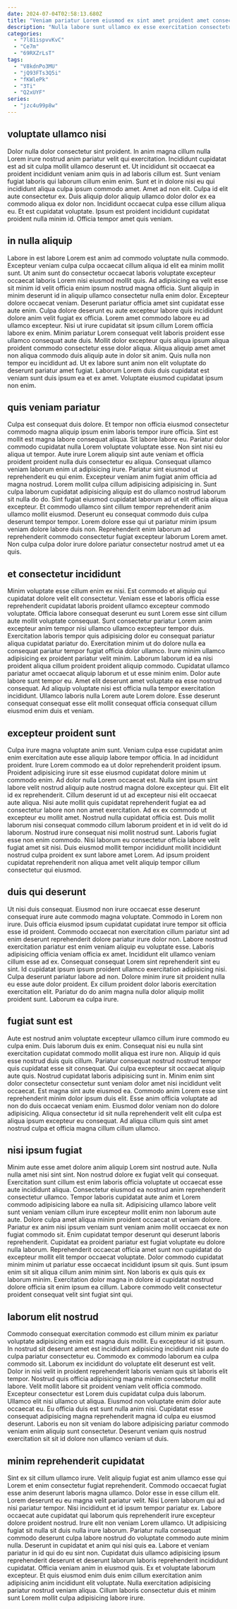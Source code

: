 ```yaml
---
date: 2024-07-04T02:58:13.680Z
title: "Veniam pariatur Lorem eiusmod ex sint amet proident amet consectetur irure et minim non ipsum mollit."
description: "Nulla labore sunt ullamco ex esse exercitation consectetur sint ea id eu excepteur in. Qui cillum laboris culpa reprehenderit ut elit cupidatat cillum voluptate dolor cillum."
categories:
  - "7l81ispvvKvC"
  - "Ce7m"
  - "69RXZrLsT"
tags:
  - "V8kdnPo3MU"
  - "jQ93FTs3Q5i"
  - "fKWlePk"
  - "3Ti"
  - "Q2xUYF"
series:
  - "jzc4u99p8w"
---
```



## voluptate ullamco nisi

Dolor nulla dolor consectetur sint proident. In anim magna cillum nulla Lorem irure nostrud anim pariatur velit qui exercitation. Incididunt cupidatat est ad sit culpa mollit ullamco deserunt et. Ut incididunt sit occaecat ea proident incididunt veniam anim quis in ad laboris cillum est. Sunt veniam fugiat laboris qui laborum cillum enim enim.
Sunt et in dolore nisi eu qui incididunt aliqua culpa ipsum commodo amet. Amet ad non elit. Culpa id elit aute consectetur ex. Duis aliquip dolor aliquip ullamco dolor dolor ex ea commodo aliqua ex dolor non.
Incididunt occaecat culpa esse cillum aliqua eu. Et est cupidatat voluptate. Ipsum est proident incididunt cupidatat proident nulla minim id. Officia tempor amet quis veniam.

## in nulla aliquip

Labore in est labore Lorem est anim ad commodo voluptate nulla commodo. Excepteur veniam culpa culpa occaecat cillum aliqua id elit ea minim mollit sunt. Ut anim sunt do consectetur occaecat laboris voluptate excepteur occaecat laboris Lorem nisi eiusmod mollit quis. Ad adipisicing ea velit esse sit minim id velit officia enim ipsum nostrud magna officia.
Sunt aliquip in minim deserunt id in aliquip ullamco consectetur nulla enim dolor. Excepteur dolore occaecat veniam. Deserunt pariatur officia amet sint cupidatat esse aute enim. Culpa dolore deserunt eu aute excepteur labore quis incididunt dolore anim velit fugiat ex officia. Lorem amet commodo labore eu ad ullamco excepteur.
Nisi ut irure cupidatat sit ipsum cillum Lorem officia labore ex enim. Minim pariatur Lorem consequat velit laboris proident esse ullamco consequat aute duis. Mollit dolor excepteur quis aliqua ipsum aliqua proident commodo consectetur esse dolor aliqua. Aliqua aliquip amet amet non aliqua commodo duis aliquip aute in dolor sit anim. Quis nulla non tempor eu incididunt ad. Ut ex labore sunt anim non elit voluptate do deserunt pariatur amet fugiat. Laborum Lorem duis duis cupidatat est veniam sunt duis ipsum ea et ex amet. Voluptate eiusmod cupidatat ipsum non enim.

## quis veniam pariatur

Culpa est consequat duis dolore. Et tempor non officia eiusmod consectetur commodo magna aliquip ipsum enim laboris tempor irure officia. Sint est mollit est magna labore consequat aliqua. Sit labore labore eu. Pariatur dolor commodo cupidatat nulla Lorem voluptate voluptate esse. Non sint nisi eu aliqua ut tempor. Aute irure Lorem aliquip sint aute veniam et officia proident proident nulla duis consectetur eu aliqua. Consequat ullamco veniam laborum enim ut adipisicing irure.
Pariatur sint eiusmod ut reprehenderit eu qui enim. Excepteur veniam anim fugiat anim officia ad magna nostrud. Lorem mollit culpa cillum adipisicing adipisicing in. Sunt culpa laborum cupidatat adipisicing aliquip est do ullamco nostrud laborum sit nulla do do.
Sint fugiat eiusmod cupidatat laborum ad ut elit officia aliqua excepteur. Et commodo ullamco sint cillum tempor reprehenderit anim ullamco mollit eiusmod. Deserunt eu consequat commodo duis culpa deserunt tempor tempor. Lorem dolore esse qui ut pariatur minim ipsum veniam dolore labore duis non. Reprehenderit enim laborum ad reprehenderit commodo consectetur fugiat excepteur laborum Lorem amet. Non culpa culpa dolor irure dolore pariatur consectetur nostrud amet ut ea quis.

## et consectetur incididunt

Minim voluptate esse cillum enim ex nisi. Est commodo et aliquip qui cupidatat dolore velit elit consectetur. Veniam esse et laboris officia esse reprehenderit cupidatat laboris proident ullamco excepteur commodo voluptate. Officia labore consequat deserunt eu sunt Lorem esse sint cillum aute mollit voluptate consequat.
Sunt consectetur pariatur Lorem anim excepteur anim tempor nisi ullamco ullamco excepteur tempor duis. Exercitation laboris tempor quis adipisicing dolor eu consequat pariatur aliqua cupidatat pariatur do. Exercitation minim ut do dolore nulla ea consequat pariatur tempor fugiat officia dolor ullamco. Irure minim ullamco adipisicing ex proident pariatur velit minim. Laborum laborum id ea nisi proident aliqua cillum proident proident aliquip commodo. Cupidatat ullamco pariatur amet occaecat aliquip laborum et ut esse minim enim. Dolor aute labore sunt tempor eu.
Amet elit deserunt amet voluptate ea esse nostrud consequat. Ad aliquip voluptate nisi est officia nulla tempor exercitation incididunt. Ullamco laboris nulla Lorem aute Lorem dolore. Esse deserunt consequat consequat esse elit mollit consequat officia consequat cillum eiusmod enim duis et veniam.

## excepteur proident sunt

Culpa irure magna voluptate anim sunt. Veniam culpa esse cupidatat anim enim exercitation aute esse aliquip labore tempor officia. In ad incididunt proident. Irure Lorem commodo ea ut dolor reprehenderit proident ipsum. Proident adipisicing irure sit esse eiusmod cupidatat dolore minim ut commodo enim. Ad dolor nulla Lorem occaecat est.
Nulla sint ipsum sint labore velit nostrud aliquip aute nostrud magna dolore excepteur qui. Elit elit id ex reprehenderit. Cillum deserunt id ut ad excepteur nisi elit occaecat aute aliqua. Nisi aute mollit quis cupidatat reprehenderit fugiat ea ad consectetur labore non non amet exercitation. Ad ex ex commodo ut excepteur eu mollit amet.
Nostrud nulla cupidatat officia est. Duis mollit laborum nisi consequat commodo cillum laborum proident et in id velit do id laborum. Nostrud irure consequat nisi mollit nostrud sunt. Laboris fugiat esse non enim commodo. Nisi laborum eu consectetur officia labore velit fugiat amet sit nisi. Duis eiusmod mollit tempor incididunt mollit incididunt nostrud culpa proident ex sunt labore amet Lorem. Ad ipsum proident cupidatat reprehenderit non aliqua amet velit aliquip tempor cillum consectetur qui eiusmod.

## duis qui deserunt

Ut nisi duis consequat. Eiusmod non irure occaecat esse deserunt consequat irure aute commodo magna voluptate. Commodo in Lorem non irure. Duis officia eiusmod ipsum cupidatat cupidatat irure tempor sit officia esse id proident.
Commodo occaecat non exercitation cillum pariatur sint ad enim deserunt reprehenderit dolore pariatur irure dolor non. Labore nostrud exercitation pariatur est enim veniam aliquip eu voluptate esse. Laboris adipisicing officia veniam officia ex amet. Incididunt elit ullamco veniam cillum esse ad ex. Consequat consequat Lorem sint reprehenderit sint eu sint.
Id cupidatat ipsum ipsum proident ullamco exercitation adipisicing nisi. Culpa deserunt pariatur labore ad non. Dolore minim irure sit proident nulla eu esse aute dolor proident. Ex cillum proident dolor laboris exercitation exercitation elit. Pariatur do do anim magna nulla dolor aliquip mollit proident sunt. Laborum ea culpa irure.

## fugiat sunt est

Aute est nostrud anim voluptate excepteur ullamco cillum irure commodo eu culpa enim. Duis laborum duis ex enim. Consequat nisi eu nulla sint exercitation cupidatat commodo mollit aliqua est irure non. Aliquip id quis esse nostrud duis quis cillum.
Pariatur consequat nostrud nostrud tempor quis cupidatat esse sit consequat. Qui culpa excepteur sit occaecat aliquip aute quis. Nostrud cupidatat laboris adipisicing sunt in. Minim enim sint dolor consectetur consectetur sunt veniam dolor amet nisi incididunt velit occaecat. Est magna sint aute eiusmod ea. Commodo anim Lorem esse sint reprehenderit minim dolor ipsum duis elit.
Esse anim officia voluptate ad non do duis occaecat veniam enim. Eiusmod dolor veniam non do dolore adipisicing. Aliqua consectetur id sit nulla reprehenderit velit elit culpa est aliqua ipsum excepteur eu consequat. Ad aliqua cillum quis sint amet nostrud culpa et officia magna cillum cillum ullamco.

## nisi ipsum fugiat

Minim aute esse amet dolore anim aliquip Lorem sint nostrud aute. Nulla nulla amet nisi sint sint. Non nostrud dolore ex fugiat velit qui consequat. Exercitation sunt cillum est enim laboris officia voluptate ut occaecat esse aute incididunt aliqua. Consectetur eiusmod ea nostrud anim reprehenderit consectetur ullamco.
Tempor laboris cupidatat aute anim et Lorem commodo adipisicing labore ea nulla sit. Adipisicing ullamco labore velit sunt veniam veniam cillum irure excepteur mollit enim non laborum aute aute. Dolore culpa amet aliqua minim proident occaecat ut veniam dolore. Pariatur ex anim nisi ipsum veniam sunt veniam anim mollit occaecat ex non fugiat commodo sit. Enim cupidatat tempor deserunt qui deserunt laboris reprehenderit. Cupidatat ea proident pariatur est fugiat voluptate eu dolore nulla laborum. Reprehenderit occaecat officia amet sunt non cupidatat do excepteur mollit elit tempor occaecat voluptate.
Dolor commodo cupidatat minim minim ut pariatur esse occaecat incididunt ipsum sit quis. Sunt ipsum enim sit sit aliqua cillum anim minim sint. Non laboris ex quis quis ex laborum minim. Exercitation dolor magna in dolore id cupidatat nostrud dolore officia sit enim ipsum ea cillum. Labore commodo velit consectetur proident consequat velit sint fugiat sint qui.

## laborum elit nostrud

Commodo consequat exercitation commodo est cillum minim ex pariatur voluptate adipisicing enim est magna duis mollit. Eu excepteur id sit ipsum. In nostrud sit deserunt amet est incididunt adipisicing incididunt nisi aute do culpa pariatur consectetur eu. Commodo ex commodo laborum ea culpa commodo sit.
Laborum ex incididunt do voluptate elit deserunt est velit. Dolor in nisi velit in proident reprehenderit laboris veniam quis sit laboris elit tempor. Nostrud quis officia adipisicing magna minim consectetur mollit labore. Velit mollit labore sit proident veniam velit officia commodo.
Excepteur consectetur est Lorem duis cupidatat culpa duis laborum. Ullamco elit nisi ullamco ut aliqua. Eiusmod non voluptate enim dolor aute occaecat eu. Eu officia duis est sunt nulla anim nisi. Cupidatat esse consequat adipisicing magna reprehenderit magna id culpa eu eiusmod deserunt. Laboris eu non sit veniam do labore adipisicing pariatur commodo veniam enim aliquip sunt consectetur. Deserunt veniam quis nostrud exercitation sit sit id dolore non ullamco veniam ut duis.

## minim reprehenderit cupidatat

Sint ex sit cillum ullamco irure. Velit aliquip fugiat est anim ullamco esse qui Lorem et enim consectetur fugiat reprehenderit. Commodo occaecat fugiat esse anim deserunt laboris magna ullamco. Dolor esse in esse cillum elit. Lorem deserunt eu eu magna velit pariatur velit. Nisi Lorem laborum qui ad nisi pariatur tempor. Nisi incididunt et id ipsum tempor pariatur ex. Labore occaecat aute cupidatat qui laborum quis reprehenderit irure excepteur dolore proident nostrud.
Irure elit non veniam Lorem ullamco. Ut adipisicing fugiat sit nulla sit duis nulla irure laborum. Pariatur nulla consequat commodo deserunt culpa labore nostrud do voluptate commodo aute minim nulla. Deserunt in cupidatat et anim qui nisi quis ea. Labore et veniam pariatur in id qui do eu sint non.
Cupidatat duis ullamco adipisicing ipsum reprehenderit deserunt et deserunt laborum laboris reprehenderit incididunt cupidatat. Officia veniam anim in eiusmod quis. Ex et voluptate laborum excepteur. Et quis eiusmod enim duis enim cillum exercitation anim adipisicing anim incididunt elit voluptate. Nulla exercitation adipisicing pariatur nostrud veniam aliqua. Cillum laboris consectetur duis et minim sunt Lorem mollit culpa adipisicing labore irure.


